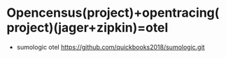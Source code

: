 # Opencensus(project)+opentracing(project)(jager+zipkin)=otel

- sumologic otel https://github.com/quickbooks2018/sumologic.git
